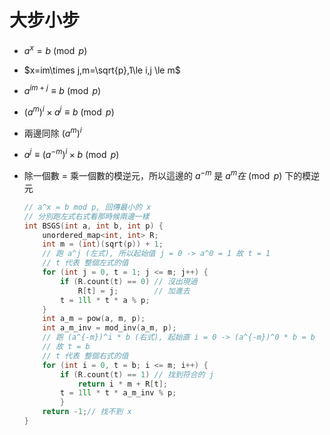 # 大步小步

- $a^x=b \pmod{p}$

- $x=im\times j,m=\sqrt{p},1\le i,j \le m$

- $a^{im+j} \equiv b \pmod{p}$

- $(a^{m})^i\times a^j \equiv b \pmod{p}$

- 兩邊同除 $(a^{m})^i$
- $a^j \equiv (a^{-m})^i\times  b \pmod{p}$

- 除一個數 = 乘一個數的模逆元，所以這邊的 $a^{-m}$ 是 $a^m在\pmod{p}$ 下的模逆元

  ```cpp
  // a^x = b mod p, 回傳最小的 x
  // 分別跑左式右式看那時候兩邊一樣
  int BSGS(int a, int b, int p) {    
      unordered_map<int, int> R;
      int m = (int)(sqrt(p)) + 1;   
      // 跑 a^j (左式), 所以起始值 j = 0 -> a^0 = 1 故 t = 1
      // t 代表 整個左式的值
      for (int j = 0, t = 1; j <= m; j++) {
          if (R.count(t) == 0) // 沒出現過            
              R[t] = j;        // 加進去
          t = 1ll * t * a % p;
      }
      int a_m = pow(a, m, p);    
      int a_m_inv = mod_inv(a_m, p);
      // 跑 (a^{-m})^i * b (右式), 起始直 i = 0 -> (a^{-m})^0 * b = b
      // 故 t = b
      // t 代表 整個右式的值
      for (int i = 0, t = b; i <= m; i++) {
          if (R.count(t) == 1) // 找到符合的 j
              return i * m + R[t];
          t = 1ll * t * a_m_inv % p;
          }    
      return -1;// 找不到 x
  }
  ```

  
